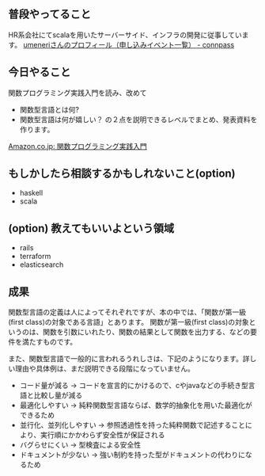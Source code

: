 ## 普段やってること
HR系会社にてscalaを用いたサーバーサイド、インフラの開発に従事しています。
[umeneriさんのプロフィール（申し込みイベント一覧） - connpass](https://connpass.com/user/umeneri/)

## 今日やること
 関数プログラミング実践入門を読み、改めて
 - 関数型言語とは何?
 - 関数型言語は何が嬉しい？
の２点を説明できるレベルでまとめ、発表資料を作ります。

[Amazon.co.jp: 関数プログラミング実践入門](https://www.amazon.co.jp/s/?ie=UTF8&keywords=%E9%96%A2%E6%95%B0%E3%83%97%E3%83%AD%E3%82%B0%E3%83%A9%E3%83%9F%E3%83%B3%E3%82%B0%E5%AE%9F%E8%B7%B5%E5%85%A5%E9%96%80&index=aps&jp-ad-ap=0&tag=googhydr-22&ref=pd_sl_41vmesxlsw_e&adgrpid=61747762268&hvpone=&hvptwo=&hvadid=259132804995&hvpos=1t1&hvnetw=g&hvrand=2848958849013979075&hvqmt=e&hvdev=c&hvdvcmdl=&hvlocint=&hvlocphy=1009310&hvtargid=kwd-334292588801)

## もしかしたら相談するかもしれないこと(option)
* haskell
* scala

## (option) 教えてもいいよという領域
* rails
* terraform
* elasticsearch


## 成果
関数型言語の定義は人によってそれぞれですが、本の中では、「関数が第一級(first class)の対象である言語」とあります。
関数が第一級(first class)の対象というのは、関数を引数にいれたり、関数の結果として関数を出力する、などの要件を満たすものです。

また、関数型言語で一般的に言われるうれしさは、下記のようになります。詳しい理由や具体例は、まだ説明できる段階になっていません。

- コード量が減る → コードを宣言的にかけるので、cやjavaなどの手続き型言語と比較し量が減る
- 最適化しやすい → 純粋関数型言語ならば、数学的抽象化を用いた最適化ができるため
- 並行化、並列化しやすい → 参照透過性を持った純粋関数で記述することにより、実行順にかかわらず安全性が保証される
- バグらせにくい → 型検査による安全性
- ドキュメントが少ない → 強い制約を持った型がドキュメントの代わりになるため


